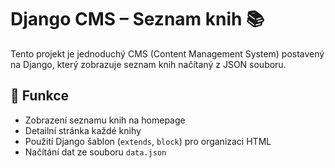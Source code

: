 # Django CMS – Seznam knih 📚

Tento projekt je jednoduchý CMS (Content Management System) postavený na Django, který zobrazuje seznam knih načítaný z JSON souboru.

## 📌 Funkce
- Zobrazení seznamu knih na homepage
- Detailní stránka každé knihy
- Použití Django šablon (`extends`, `block`) pro organizaci HTML
- Načítání dat ze souboru `data.json`

